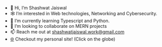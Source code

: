 - 👋 Hi, I’m Shashwat Jaiswal
- 🕸 I’m interested in Web technologies, Networking and Cybersecurity.
- 🐍 I’m currently learning Typescript and Python.
- 🤝 I’m looking to collaborate on MERN projects
- 📫 Reach me out at shashwatjaiswal.work@gmail.com
- [🌐](https://okay-head.netlify.app/) Checkout my personal site! (Click on the globe)
